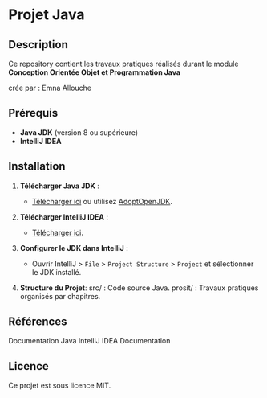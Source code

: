 # Projet Java

## Description
Ce repository contient les travaux pratiques réalisés durant le module **Conception Orientée Objet et Programmation Java**

crée par : Emna Allouche
## Prérequis
- **Java JDK** (version 8 ou supérieure)
- **IntelliJ IDEA** 

## Installation

1. **Télécharger Java JDK** :
   - [Télécharger ici](https://www.oracle.com/java/technologies/javase-jdk11-downloads.html) ou utilisez [AdoptOpenJDK](https://adoptopenjdk.net/).

2. **Télécharger IntelliJ IDEA** :
   - [Télécharger ici](https://www.jetbrains.com/idea/download/).

3. **Configurer le JDK dans IntelliJ** :
   - Ouvrir IntelliJ > `File` > `Project Structure` > `Project` et sélectionner le JDK installé.
4. **Structure du Projet**:
src/ : Code source Java.
prosit/ : Travaux pratiques organisés par chapitres.

## Références
Documentation Java
IntelliJ IDEA Documentation

## Licence
Ce projet est sous licence MIT.
